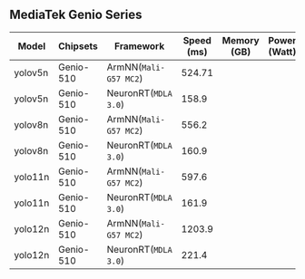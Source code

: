 ## MediaTek Genio Series
  
  | Model   |     Chipsets          |    Framework                |    Speed (ms) |   Memory (GB) |  Power (Watt) |     Temp (°C)    |
  |---------|-----------------------|-----------------------------|---------------|---------------|---------------|------------------|
  | yolov5n  |  Genio-510 | ArmNN(`Mali-G57 MC2`)       |  524.71   |           |               |                  |
  | yolov5n  |  Genio-510 | NeuronRT(`MDLA 3.0`)        |  158.9   |           |               |                  |
  | yolov8n  |  Genio-510 | ArmNN(`Mali-G57 MC2`)       |  556.2  |           |               |                  |
  | yolov8n  |  Genio-510 | NeuronRT(`MDLA 3.0`)        |  160.9   |           |               |                  |
  | yolo11n  |  Genio-510 | ArmNN(`Mali-G57 MC2`)       |  597.6  |           |               |                  |
  | yolo11n  |  Genio-510 | NeuronRT(`MDLA 3.0`)        |  161.9   |           |               |                  |
  | yolo12n |  Genio-510 | ArmNN(`Mali-G57 MC2`)        |  1203.9 |           |               |                  |
  | yolo12n |  Genio-510 | NeuronRT(`MDLA 3.0`)         |  221.4   |           |               |                  |
